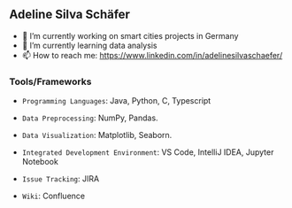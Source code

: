 ## Adeline Silva Schäfer

<!--
**adelinerd/adelinerd** is a ✨ _special_ ✨ repository because its `README.md` (this file) appears on your GitHub profile.

Here are some ideas to get you started:

- 🔭 I’m currently working on ...
- 🌱 I’m currently learning ...
- 👯 I’m looking to collaborate on ...
- 🤔 I’m looking for help with ...
- 💬 Ask me about ...
- 📫 How to reach me: ...
- 😄 Pronouns: ...
- ⚡ Fun fact: ...
-->

- 🔭 I’m currently working on smart cities projects in Germany 
- 🌱 I’m currently learning data analysis
- 📫 How to reach me: https://www.linkedin.com/in/adelinesilvaschaefer/


### Tools/Frameworks

- `Programming Languages`: Java, Python, C, Typescript

- `Data Preprocessing`: NumPy, Pandas.

- `Data Visualization`: Matplotlib, Seaborn.

- `Integrated Development Environment`: VS Code, IntelliJ IDEA, Jupyter Notebook

- `Issue Tracking`: JIRA

- `Wiki`: Confluence

